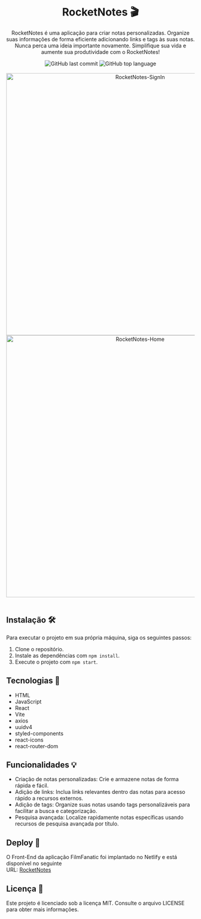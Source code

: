 <h1 align="center"> RocketNotes 🎬</h1>

<div align="center">
 
  RocketNotes é uma aplicação para criar notas personalizadas. Organize suas informações de forma eficiente adicionando links e tags às suas notas. Nunca perca uma ideia importante novamente. Simplifique sua vida e aumente sua produtividade com o RocketNotes!

  <img src="https://img.shields.io/github/last-commit/viniciuspra/FilmFanatic" alt="GitHub last commit">
  <img src="https://img.shields.io/github/languages/top/viniciuspra/FilmFanatic" alt="GitHub top language"> 
  
</div>

<br>

<div align="center">
  <img width="700" alt="RocketNotes-SignIn" src="https://github.com/viniciuspra/RocketNotes/assets/93842439/800df91c-b017-4f9d-a2c5-b8baf9bb944b">
 <img width="700" alt="RocketNotes-Home" src="https://github.com/viniciuspra/RocketNotes/assets/93842439/1786f3c2-704f-4a59-bc10-e5e6f06ee031">
</div>

<br>

## Instalação 🛠️

Para executar o projeto em sua própria máquina, siga os seguintes passos:

1. Clone o repositório.
2. Instale as dependências com `npm install`.
3. Execute o projeto com `npm start`.

## Tecnologias 🚀

- HTML
- JavaScript
- React
- Vite
- axios
- uuidv4
- styled-components
- react-icons
- react-router-dom

## Funcionalidades 💡

- Criação de notas personalizadas: Crie e armazene notas de forma rápida e fácil.
- Adição de links: Inclua links relevantes dentro das notas para acesso rápido a recursos externos.
- Adição de tags: Organize suas notas usando tags personalizáveis para facilitar a busca e categorização.
- Pesquisa avançada: Localize rapidamente notas específicas usando recursos de pesquisa avançada por título.

## Deploy 🚀
O Front-End da aplicação FilmFanatic foi implantado no Netlify e está disponível no seguinte <br>
URL: [RocketNotes](https://rocketnotespro.netlify.app)

## Licença 📝

Este projeto é licenciado sob a licença MIT. Consulte o arquivo LICENSE para obter mais informações.



